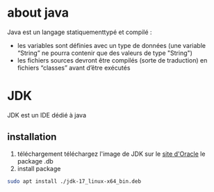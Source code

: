 # about java
Java est un langage statiquementtypé et compilé :
- les variables sont définies avec un type de données (une variable “String” ne pourra contenir que des valeurs de type "String")
- les fichiers sources devront être compilés (sorte de traduction) en fichiers “classes” avant d’être exécutés
# JDK
JDK est un IDE dédié à java
## installation
1. téléchargement
téléchargez l'image de JDK sur le [site d'Oracle](https://www.oracle.com/java/technologies/downloads/#java17) le package .db
2. install package
```bash
sudo apt install ./jdk-17_linux-x64_bin.deb
```
